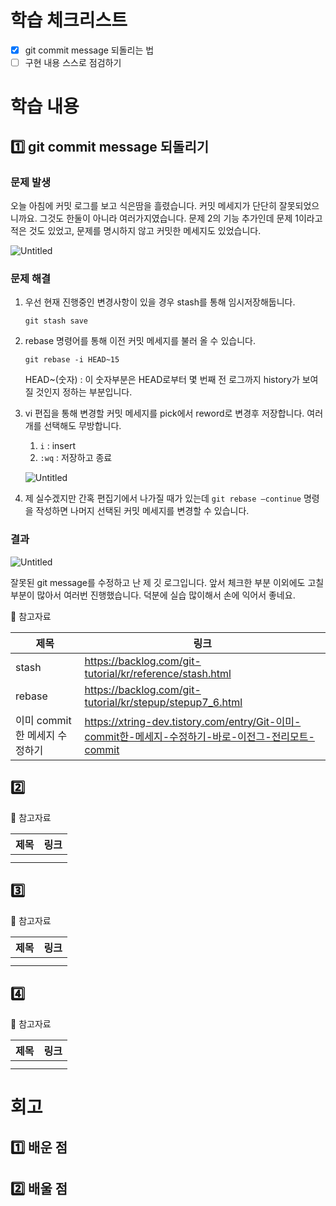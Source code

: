 # 학습 체크리스트

- [x] git commit message 되돌리는 법
- [ ] 구현 내용 스스로 점검하기

# 학습 내용

## 1️⃣ git commit message 되돌리기

### 문제 발생

오늘 아침에 커밋 로그를 보고 식은땀을 흘렸습니다. 커밋 메세지가 단단히 잘못되었으니까요. 그것도 한둘이 아니라 여러가지였습니다. 문제 2의 기능 추가인데 문제 1이라고 적은 것도 있었고, 문제를 명시하지 않고 커밋한 메세지도 있었습니다.

![Untitled](https://s3.us-west-2.amazonaws.com/secure.notion-static.com/94ec2c92-a524-4b78-8ee9-eecccaa1f613/Untitled.png?X-Amz-Algorithm=AWS4-HMAC-SHA256&X-Amz-Content-Sha256=UNSIGNED-PAYLOAD&X-Amz-Credential=AKIAT73L2G45EIPT3X45%2F20221028%2Fus-west-2%2Fs3%2Faws4_request&X-Amz-Date=20221028T014717Z&X-Amz-Expires=86400&X-Amz-Signature=46bfb6cc1408de0fb6904f6097e543eba649a0b60cd2f8e7261590ad5be5eeb6&X-Amz-SignedHeaders=host&response-content-disposition=filename%3D%22Untitled.png%22&x-id=GetObject)

### 문제 해결

1. 우선 현재 진행중인 변경사항이 있을 경우 stash를 통해 임시저장해둡니다.

   ```
   git stash save
   ```

1. rebase 명령어를 통해 이전 커밋 메세지를 불러 올 수 있습니다.

   ```
   git rebase -i HEAD~15
   ```

   HEAD~(숫자) : 이 숫자부분은 HEAD로부터 몇 번째 전 로그까지 history가 보여질 것인지 정하는 부분입니다.

1. vi 편집을 통해 변경할 커밋 메세지를 pick에서 reword로 변경후 저장합니다. 여러 개를 선택해도 무방합니다.

   1. `i` : insert
   2. `:wq` : 저장하고 종료

   ![Untitled](https://s3.us-west-2.amazonaws.com/secure.notion-static.com/66a51d56-daa0-44cb-b1c4-eb535aa87350/Untitled.png?X-Amz-Algorithm=AWS4-HMAC-SHA256&X-Amz-Content-Sha256=UNSIGNED-PAYLOAD&X-Amz-Credential=AKIAT73L2G45EIPT3X45%2F20221028%2Fus-west-2%2Fs3%2Faws4_request&X-Amz-Date=20221028T014805Z&X-Amz-Expires=86400&X-Amz-Signature=1cf7edadb83c269cac84d0f6a999684296d0ac9575d56db803a892e07abc0e80&X-Amz-SignedHeaders=host&response-content-disposition=filename%3D%22Untitled.png%22&x-id=GetObject)

1. 제 실수겠지만 간혹 편집기에서 나가질 때가 있는데 `git rebase —continue` 명령을 작성하면 나머지 선택된 커밋 메세지를 변경할 수 있습니다.

### 결과

![Untitled](https://s3.us-west-2.amazonaws.com/secure.notion-static.com/2ee5d028-fa1b-40fb-8365-e6968d7ab7b0/Untitled.png?X-Amz-Algorithm=AWS4-HMAC-SHA256&X-Amz-Content-Sha256=UNSIGNED-PAYLOAD&X-Amz-Credential=AKIAT73L2G45EIPT3X45%2F20221028%2Fus-west-2%2Fs3%2Faws4_request&X-Amz-Date=20221028T014834Z&X-Amz-Expires=86400&X-Amz-Signature=7900ba6cb477ddd5563225c151f7f44d2ea284adedb234e4dab39a56617bc0a9&X-Amz-SignedHeaders=host&response-content-disposition=filename%3D%22Untitled.png%22&x-id=GetObject)

잘못된 git message를 수정하고 난 제 깃 로그입니다. 앞서 체크한 부분 이외에도 고칠 부분이 많아서 여러번 진행했습니다. 덕분에 실습 많이해서 손에 익어서 좋네요.

🔗 참고자료

| 제목                          | 링크                                                                                               |
| ----------------------------- | -------------------------------------------------------------------------------------------------- |
| stash                         | https://backlog.com/git-tutorial/kr/reference/stash.html                                           |
| rebase                        | https://backlog.com/git-tutorial/kr/stepup/stepup7_6.html                                          |
| 이미 commit한 메세지 수정하기 | https://xtring-dev.tistory.com/entry/Git-이미-commit한-메세지-수정하기-바로-이전그-전리모트-commit |

## 2️⃣

🔗 참고자료

| 제목 | 링크 |
| ---- | ---- |
|      |      |
|      |      |

## 3️⃣

🔗 참고자료

| 제목 | 링크 |
| ---- | ---- |
|      |      |
|      |      |

## 4️⃣

🔗 참고자료

| 제목 | 링크 |
| ---- | ---- |
|      |      |
|      |      |

# 회고

## 1️⃣ 배운 점

## 2️⃣ 배울 점
